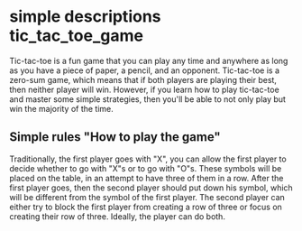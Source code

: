 # simple descriptions tic_tac_toe_game
Tic-tac-toe is a fun game that you can play any time and anywhere as long as you have a piece of paper, a pencil, and an opponent. Tic-tac-toe is a zero-sum game, which means that if both players are playing their best, then neither player will win. However, if you learn how to play tic-tac-toe and master some simple strategies, then you'll be able to not only play but win the majority of the time. 

## Simple rules  "How to play the game"
Traditionally, the first player goes with "X", you can allow the first player to decide whether to go with "X"s or to go with "O"s. These symbols will be placed on the table, in an attempt to have three of them in a row. After the first player goes, then the second player should put down his symbol, which will be different from the symbol of the first player. The second player can either try to block the first player from creating a row of three or focus on creating their row of three. Ideally, the player can do both.
